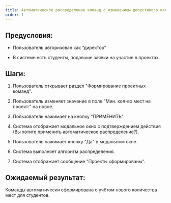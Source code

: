 ```yaml
---
title: Автоматическое распределение команд с изменением допустимого количества студентов для учестия на проект
order: 1
---
```


## Предусловия:

-  Пользователь авторизован как “директор”

-  В системе есть студенты, подавшие заявки на участие в проектах.

## Шаги:

1. Пользователь открывает раздел "Формирование проектных команд".

2. Пользователь изменяет значение в поле "Мин. кол-во мест на проект:" на новое.

3. Пользователь нажимает на кнопку "ПРИМЕНИТЬ".

4. Система отображает модальное окно с подтверждением действия (Вы хотите применить автоматическое распределение?).

5. Пользователь нажимает кнопку "Да" в модальном окне.

6. Система выполняет алгоритм распределения.

7. Система отображает сообщение "Проекты сформированы".


## Ожидаемый результат:

Команды автоматически сформирована с учётом нового количества мест для студентов.
